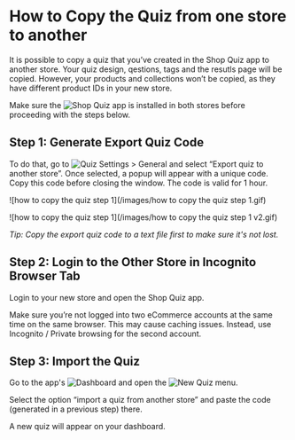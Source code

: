 # How to Copy the Quiz from one store to another

It is possible to copy a quiz that you’ve created in the Shop Quiz app to another store. Your quiz design, qestions, tags and the resutls page will be copied. However, your products and collections won’t be copied, as they have different product IDs in your new store. 

Make sure the ![Shop Quiz app](https://revenuehunt.com/product-recommendation-quiz-shopify/) is installed in both stores before proceeding with the steps below.

## Step 1: Generate Export Quiz Code

To do that, go to ![Quiz Settings > General](https://docs.revenuehunt.com/reference/quiz-builder/#general) and select “Export quiz to another store”. Once selected, a popup will appear with a unique code. Copy this code before closing the window. The code is valid for 1 hour.

![how to copy the quiz step 1](/images/how to copy the quiz step 1.gif)

![how to copy the quiz step 1](/images/how to copy the quiz step 1 v2.gif)

*Tip: Copy the export quiz code to a text file first to make sure it's not lost.*

## Step 2: Login to the Other Store in Incognito Browser Tab

Login to your new store and open the Shop Quiz app. 

Make sure you’re not logged into two eCommerce accounts at the same time on the same browser. This may cause caching issues. Instead, use Incognito / Private browsing for the second account.

## Step 3: Import the Quiz

Go to the app's ![Dashboard](https://docs.revenuehunt.com/reference/dashboard/) and open the ![New Quiz](https://docs.revenuehunt.com/reference/dashboard/#new-quiz) menu. 

Select the option “import a quiz from another store” and paste the code (generated in a previous step) there. 

A new quiz will appear on your dashboard.



